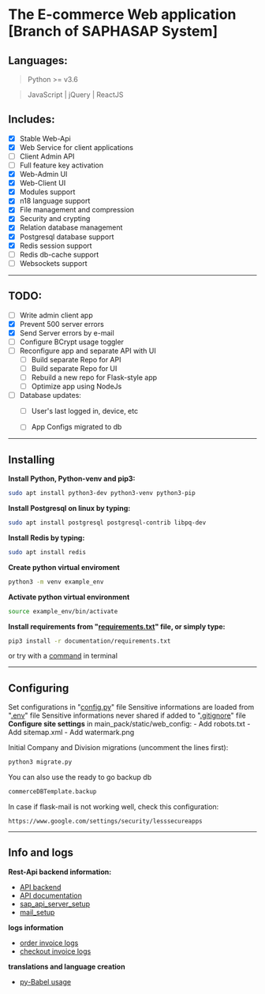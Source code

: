 # The E-commerce Web application [Branch of SAPHASAP System] 
## Languages:

> Python >= v3.6

> JavaScript | jQuery | ReactJS

## Includes:
- [x] Stable Web-Api
- [x] Web Service for client applications
- [ ] Client Admin API
- [ ] Full feature key activation
- [x] Web-Admin UI
- [x] Web-Client UI
- [x] Modules support
- [x] n18 language support
- [x] File management and compression
- [x] Security and crypting
- [x] Relation database management
- [x] Postgresql database support
- [x] Redis session support
- [ ] Redis db-cache support
- [ ] Websockets support
-----------------------------

## TODO:

- [ ] Write admin client app
- [x] Prevent 500 server errors
- [x] Send Server errors by e-mail
- [ ] Configure BCrypt usage toggler
- [ ] Reconfigure app and separate API with UI
	- [ ] Build separate Repo for API
	- [ ] Build separate Repo for UI
	- [ ] Rebuild a new repo for Flask-style app
	- [ ] Optimize app using NodeJs

- [ ] Database updates:
	- [ ] User's last logged in, device, etc
	- [ ] App Configs migrated to db


-----------------------------
## Installing
**Install Python, Python-venv and pip3:**
```bash
sudo apt install python3-dev python3-venv python3-pip
```
**Install Postgresql on linux by typing:**
```bash
sudo apt install postgresql postgresql-contrib libpq-dev
```
**Install Redis by typing:**
```bash
sudo apt install redis
```
**Create python virtual enviroment**
```bash
python3 -m venv example_env
```
**Activate python virtual environment**
```bash
source example_env/bin/activate
```
**Install requirements from "[requirements.txt](/documentation/requirements.txt)" file, or simply type:**
```bash
pip3 install -r documentation/requirements.txt
```
or try with a [command](/documentation/pip_installation_command.md) in terminal

--------------
## Configuring

Set configurations in "[config.py](/main_pack/config.py)" file
Sensitive informations are loaded from "[.env](/main_pack/.env.example.config)" file
Sensitive informations never shared if added to "[.gitignore](/.gitignore)" file
**Configure site settings** in main_pack/static/web_config:
	- Add robots.txt
	- Add sitemap.xml
	- Add watermark.png

Initial Company and Division migrations (uncomment the lines first):
```bash
python3 migrate.py
```
You can also use the ready to go backup db
```bash
commerceDBTemplate.backup
```

In case if flask-mail is not working well, check this configuration:
```url
https://www.google.com/settings/security/lesssecureapps
```
------------
## Info and logs
**Rest-Api backend information:**

+ [API backend](/documentation/api_backend.md)
+ [API documentation](/documentation/api_documentation.md)
+ [sap_api_server_setup](/documentation/sap_api_server_setup.md)
+ [mail_setup](/documentation/mail_setup.md)

**logs information**
+ [order invoice logs](/documentation/order_invoice_post_request_logs.md)
+ [checkout invoice logs](/documentation/checkout_order_inv_api_logs.md)

**translations and language creation**
+ [py-Babel usage](/documentation/pybabel_usage.md)
